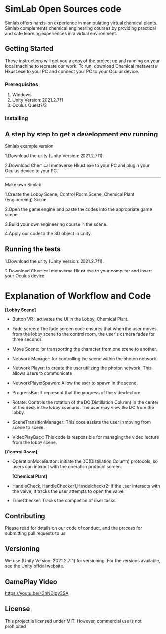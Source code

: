 # SimLab Open Sources code 
Simlab offers hands-on experience in manipulating virtual chemical plants. Simlab complements chemical engineering courses by providing practical and safe learning experiences in a virtual environment.

## Getting Started

These instructions will get you a copy of the project up and running on your local machine to recreate our work. 
To run, download Chemical metaverse Hkust.exe to your PC and connect your PC to your Oculus device.

### Prerequisites

1. Windows 
2. Unity Version: 2021.2.7f1
3. Oculus Quest2/3

### Installing

A step by step to get a development env running
-----------------------------------------------------------------------------------------

Simlab example version 

1.Download the unity (Unity Version: 2021.2.7f1). 

2.Download Chemical metaverse Hkust.exe to your PC and plugin your Oculus device to your PC.

-------------------------------------------------------------------------------------------

Make own Simlab

1.Create the Lobby Scene, Control Room Scene, Chemical Plant (Enginereing) Scene.

2.Open the game engine and paste the codes into the appropriate game scene.

3.Build your own engineering course in the scene.

4.Apply our code to the 3D object in Unity. 


## Running the tests

1.Download the unity (Unity Version: 2021.2.7f1). 

2.Download Chemical metaverse Hkust.exe to your computer and insert your Oculus device.

# Explanation of Workflow and Code 

**[Lobby Scene]** 

- Button VR : activates the UI in the Lobby, Chemical Plant.
    
- Fade screen: The fade screen code ensures that when the user moves from the lobby scene to the control room, the user's camera fades for three seconds. 

- Move Scene: for transporting the character from one scene to another.

- Network Manager: for controlling the scene within the photon network. 

- Network Player: to create the user utilizing the photon network. This allows users to communicate

- NetworkPlayerSpawen: Allow the user to spawn in the scene.

- ProgressBar: It represent that the progress of the video lecture.

- Rotate: Controls the rotation of the DC(Distillation Column) in the center of the desk in the lobby scenario. The user may view the DC from the lobby.  

- SceneTransitionManager: This code assists the user in moving from scene to scene.

- VideoPlayBack: This code is responsible for managing the video lecture from the lobby scene.

 **[Control Room]**

- OperationModeButton: initiate the DC(Distillation Column) protocols, so users can interact with the operation protocol screen.

  **[Chemical Plant]**


- HandleCheck, HandleChecker1,Handelcheckr2: If the user interacts with the valve, It tracks the user attempts to open the valve. 

- TimeChecker: Tracks the completion of user tasks.


## Contributing

Please read for details on our code of conduct, and the process for submitting pull requests to us.

## Versioning

We use (Unity Version: 2021.2.7f1) for versioning. For the versions available, see the Unity offcial website.

## GamePlay Video
https://youtu.be/43hNDIgy3SA   

## License

This project is licensed under MIT. However, commercial use is not prohibited




  

